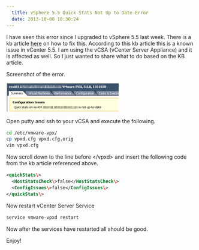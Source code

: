 ```yaml
---
  title: vSphere 5.5 Quick Stats Not Up to Date Error
  date: 2013-10-08 10:30:24
---
```


I have seen this error since I upgraded to vSphere 5.5 last week. There
is a kb article
[here](http://kb.vmware.com/selfservice/microsites/search.do?language=en_US&cmd=displayKC&externalId=2061008 "http\://kb.vmware.com/selfservice/microsites/search.do?language=en_US&cmd=displayKC&externalId=2061008")
on how to fix this. According to this kb article this is a known issue in
vCenter 5.5. I am using the vCSA (vCenter Server Appliance) and it is
affected as well. So I just wanted to share what to do based on the KB
article.

Screenshot of the error.

![07-36-25](../../assets/07-36-25-300x77.png)

Open putty and ssh to your vCSA and execute the following.

```bash
cd /etc/vmware-vpx/
cp vpxd.cfg vpxd.cfg.orig
vim vpxd.cfg
```

Now scroll down to the line before \</vpxd> and insert the following
code from the kb article referenced above.

```xml
<quickStats\>
  <HostStatsCheck\>false</HostStatsCheck\>
  <ConfigIssues\>false</ConfigIssues\>
</quickStats\>
```

Now restart vCenter Server Service

```bash
service vmware-vpxd restart
```

Now after the services have restarted all should be good.

Enjoy!
